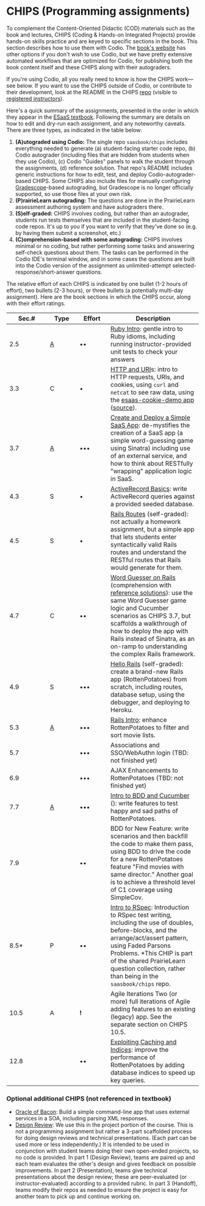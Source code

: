 # CHIPS (Programming assignments)

To complement the Content-Oriented Didactic (COD) materials such as the book and lectures, CHIPS (Coding & Hands-on Integrated Projects) provide hands-on skills practice and are keyed to specific sections in the book. This section describes how to use them with Codio. The [book's website](http://www.saasbook.info/instructors) has other options if you don't wish to use Codio, but we have pretty extensive automated workflows that are optimized for Codio, for publishing both the book content itself and these CHIPS along with their autograders.

If you're using Codio, all you really need to know is how the CHIPS work—see below. If you want to use the CHIPS outside of Codio, or contribute to their development, look at the README in the CHIPS [repo](https://github.com/saasbook/chips) (visible to [registered instructors](https://www.saasbook.info/instructors)).

Here's a quick summary of the assignments, presented in the order in which they appear in the [ESaaS textbook](http://www.saasbook.info). Following the summary are details on how to edit and dry-run each assignment, and any noteworthy caveats. There are three types, as indicated in the table below:

1. **(A)utograded using Codio:** The single repo `saasbook/chips` includes everything needed to generate (a) student-facing starter code repo, (b) Codio autograder (including files that are hidden from students when they use Codio), (c) Codio "Guides" panels to walk the student through the assignments, (d) reference solution. That repo's README includes generic instructions for how to edit, test, and deploy Codio-autograder-based CHIPS. Some CHIPS also include files for manually configuring [Gradescope](https://gradescope.com)-based autograding, but Gradescope is no longer officially supported, so use those files at your own risk.
2. **(P)rairieLearn autograding:** The questions are done in the PrairieLearn assessment authoring system and have autograders there.
3. **(S)elf-graded:** CHIPS involves coding, but rather than an autograder, students run tests themselves that are included in the student-facing code repos. It's up to you if you want to verify that they've done so (e.g. by having them submit a screenshot, etc.)
4. **(C)omprehension-based with some autograding:** CHIPS involves minimal or no coding, but rather performing some tasks and answering self-check questions about them. The tasks can be performed in the Codio IDE's terminal window, and in some cases the questions are built into the Codio version of the assignment as unlimited-attempt selected-response/short-answer questions.

The relative effort of each CHIPS is indicated by one bullet (1-2 hours of effort), two bullets (2-3 hours), or three bullets (a potentially multi-day assignment). Here are the book sections in which the CHIPS occur, along with their effort ratings.

<table><thead><tr><th width="90">Sec.#</th><th width="62">Type</th><th width="65">Effort</th><th>Description</th></tr></thead><tbody><tr><td>2.5</td><td><a href="https://github.com/saasbook/hw-ruby-intro-ci">A</a></td><td>••</td><td><a href="https://github.com/saasbook/hw-ruby-intro">Ruby Intro</a>: gentle intro to Ruby idioms, including running instructor-provided unit tests to check your answers</td></tr><tr><td>3.3</td><td>C</td><td>•</td><td> <a href="https://github.com/saasbook/hw-http-intro">HTTP and URI</a>s: intro to HTTP requests, URIs, and cookies, using <code>curl</code> and <code>netcat</code> to see raw data, using the <a href="https://esaas-cookie-demo.herokuapp.com">esaas-cookie-demo app</a> (<a href="https://github.com/saasbook/esaas-cookie-demo">source</a>).</td></tr><tr><td>3.7</td><td><a href="https://github.com/saasbook/hw-sinatra-saas-wordguesser-ci">A</a></td><td>•••</td><td> <a href="https://github.com/saasbook/hw-sinatra-saas-wordguesser">Create and Deploy a Simple SaaS App</a>: de-mystifies the creation of a SaaS app (a simple word-guessing game using Sinatra) including use of an external service, and how to think about RESTfully "wrapping" application logic in SaaS.</td></tr><tr><td>4.3</td><td>S</td><td>•</td><td> <a href="https://github.com/saasbook/hw-activerecord-practice">ActiveRecord Basics</a>: write ActiveRecord queries against a provided seeded database.</td></tr><tr><td>4.5</td><td>S</td><td>•</td><td> <a href="https://rails-routing-practice.herokuapp.com">Rails Routes</a> (self-graded): not actually a homework assignment, but a simple app that lets students enter syntactically valid Rails routes and understand the RESTful routes that Rails would generate for them.</td></tr><tr><td>4.7</td><td>C</td><td>••</td><td> <a href="https://github.com/saasbook/hw-rails-wordguesser">Word Guesser on Rails</a> (comprehension with <a href="https://github.com/saasbook/hw-rails-wordguesser-ci">reference solutions</a>): use the same Word Guesser game logic and Cucumber scenarios as CHIPS 3.7, but scaffolds a walkthrough of how to deploy the app with Rails instead of Sinatra, as an on-ramp to understanding the complex Rails framework.</td></tr><tr><td>4.9</td><td>S</td><td>•••</td><td> <a href="https://github.com/saasbook/hw-hello-rails">Hello Rails</a> (self-graded): create a brand-new Rails app (RottenPotatoes) from scratch, including routes, database setup, using the debugger, and deploying to Heroku.</td></tr><tr><td>5.3</td><td><a href="https://github.com/saasbook/hw-rails-intro-ci">A</a></td><td>•••</td><td> <a href="https://github.com/saasbook/hw-rails-intro">Rails Intro</a>: enhance RottenPotatoes to filter and sort movie lists.</td></tr><tr><td>5.7</td><td></td><td>•••</td><td>Associations and SSO/WebAuthn login (TBD: not finished yet)</td></tr><tr><td>6.9</td><td></td><td>•••</td><td>AJAX Enhancements to RottenPotatoes (TBD: not finished yet)</td></tr><tr><td>7.7</td><td><a href="https://github.com/saasbook/hw-bdd-cucumber-ci">A</a></td><td>•••</td><td> <a href="https://github.com/saasbook/hw-bdd-cucumber">Intro to BDD and Cucumber</a> (): write features to test happy and sad paths of RottenPotatoes.</td></tr><tr><td>7.9</td><td></td><td>••</td><td>BDD for New Feature: write scenarios and then backfill the code to make them pass, using BDD to drive the code for a new RottenPotatoes feature "Find movies with same director." Another goal is to achieve a threshold level of C1 coverage using SimpleCov.</td></tr><tr><td>8.5*</td><td>P</td><td>••</td><td> <a href="https://github.com/saasbook/hw-tdd-rspec">Intro to RSpec</a>: Introduction to RSpec test writing, including the use of doubles, before-blocks, and the arrange/act/assert pattern, using Faded Parsons Problems.  *This CHIP is part of the shared PrairieLearn question collection, rather than being in the <code>saasbook/chips</code> repo.</td></tr><tr><td>10.5</td><td>A</td><td><strong>!</strong></td><td>Agile Iterations Two (or more) full iterations of Agile adding features to an existing (legacy) app. See the separate section on CHIPS 10.5.</td></tr><tr><td>12.8</td><td></td><td>••</td><td> <a href="https://github.com/saasbook/hw-indices-performance">Exploiting Caching and Indices</a>: improve the performance of RottenPotatoes by adding database indices to speed up key queries.</td></tr></tbody></table>



### Optional additional CHIPS (not referenced in textbook)

* [Oracle of Bacon](https://github.com/saasbook/hw-oracle-of-bacon): Build a simple command-line app that uses external services in a SOA, including parsing XML responses.
* [Design Review](https://github.com/saasbook/hw-design-review): We use this in the project portion of the course. This is not a programming assignment but rather a 3-part scaffolded process for doing design reviews and technical presentations. (Each part can be used more or less independently.) It is intended to be used in conjunction with student teams doing their own open-ended projects, so no code is provided. In part 1 (Design Review), teams are paired up and each team evaluates the other's design and gives feedback on possible improvements. In part 2 (Presentation), teams give technical presentations about the design review; these are peer-evaluated (or instructor-evaluated) according to a provided rubric. In part 3 (Handoff), teams modify their repos as needed to ensure the project is easy for another team to pick up and continue working on.
